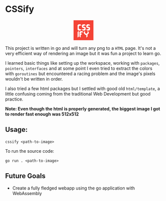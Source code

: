 # CSSify


<p align="center">
    <img src="https://raw.githubusercontent.com/RodPaDev/cssify/main/images/64x64_image.png" alt="" />
</p>

This project is written in go and will turn any png to a `HTML` page.
It's not a very efficient way of rendering an image but it was fun a project to learn go.

I learned basic things like setting up the workspace, working with `packages`, `pointers`, `interfaces` and at some point I even tried to extract the colors with `goroutines` but encountered a racing problem and the image's pixels wouldn't be written in order.

I also tried a few html packages but I settled with good old `html/template`, a little confusing coming from the traditional Web Development but good practice.

**Note: Even though the html is properly generated, the biggest image I got to render fast enough was 512x512**

## **Usage:**

```
cssify <path-to-image>
```

To run the source code: 

```
go run . <path-to-image>
```

## Future Goals

- Create a fully fledged webapp using the go application with WebAssembly
